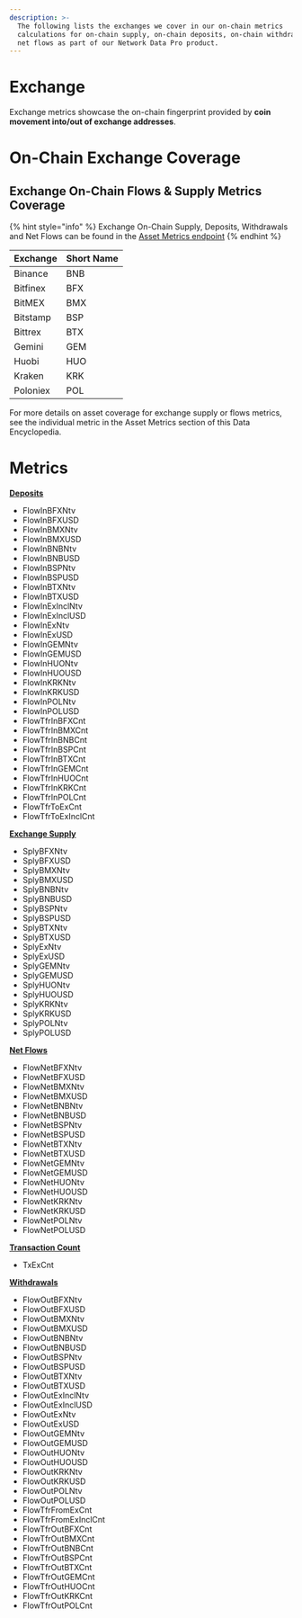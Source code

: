 ```yaml
---
description: >-
  The following lists the exchanges we cover in our on-chain metrics
  calculations for on-chain supply, on-chain deposits, on-chain withdrawals, and
  net flows as part of our Network Data Pro product.
---
```

# Exchange

Exchange metrics showcase the on-chain fingerprint provided by **coin movement into/out of exchange addresses**. &#x20;

# On-Chain Exchange Coverage

## Exchange On-Chain Flows & Supply Metrics Coverage

{% hint style="info" %}
Exchange On-Chain Supply, Deposits, Withdrawals and Net Flows can be found in the [Asset Metrics endpoint](https://docs.coinmetrics.io/api/v4#operation/getTimeseriesAssetMetrics)
{% endhint %}

| Exchange | Short Name |
| -------- | ---------- |
| Binance  | BNB        |
| Bitfinex | BFX        |
| BitMEX   | BMX        |
| Bitstamp | BSP        |
| Bittrex  | BTX        |
| Gemini   | GEM        |
| Huobi    | HUO        |
| Kraken   | KRK        |
| Poloniex | POL        |

For more details on asset coverage for exchange supply or flows metrics, see the individual metric in the Asset Metrics section of this Data Encyclopedia.


# Metrics

[**Deposits**](deposits.md)
* FlowInBFXNtv
* FlowInBFXUSD
* FlowInBMXNtv
* FlowInBMXUSD
* FlowInBNBNtv
* FlowInBNBUSD
* FlowInBSPNtv
* FlowInBSPUSD
* FlowInBTXNtv
* FlowInBTXUSD
* FlowInExInclNtv
* FlowInExInclUSD
* FlowInExNtv
* FlowInExUSD
* FlowInGEMNtv
* FlowInGEMUSD
* FlowInHUONtv
* FlowInHUOUSD
* FlowInKRKNtv
* FlowInKRKUSD
* FlowInPOLNtv
* FlowInPOLUSD
* FlowTfrInBFXCnt
* FlowTfrInBMXCnt
* FlowTfrInBNBCnt
* FlowTfrInBSPCnt
* FlowTfrInBTXCnt
* FlowTfrInGEMCnt
* FlowTfrInHUOCnt
* FlowTfrInKRKCnt
* FlowTfrInPOLCnt
* FlowTfrToExCnt
* FlowTfrToExInclCnt

[**Exchange Supply**](exchange-supply.md)
* SplyBFXNtv
* SplyBFXUSD
* SplyBMXNtv
* SplyBMXUSD
* SplyBNBNtv
* SplyBNBUSD
* SplyBSPNtv
* SplyBSPUSD
* SplyBTXNtv
* SplyBTXUSD
* SplyExNtv
* SplyExUSD
* SplyGEMNtv
* SplyGEMUSD
* SplyHUONtv
* SplyHUOUSD
* SplyKRKNtv
* SplyKRKUSD
* SplyPOLNtv
* SplyPOLUSD

[**Net Flows**](net-flows.md)
* FlowNetBFXNtv
* FlowNetBFXUSD
* FlowNetBMXNtv
* FlowNetBMXUSD
* FlowNetBNBNtv
* FlowNetBNBUSD
* FlowNetBSPNtv
* FlowNetBSPUSD
* FlowNetBTXNtv
* FlowNetBTXUSD
* FlowNetGEMNtv
* FlowNetGEMUSD
* FlowNetHUONtv
* FlowNetHUOUSD
* FlowNetKRKNtv
* FlowNetKRKUSD
* FlowNetPOLNtv
* FlowNetPOLUSD

[**Transaction Count**](transaction-count.md)
* TxExCnt

[**Withdrawals**](withdrawals.md)
* FlowOutBFXNtv
* FlowOutBFXUSD
* FlowOutBMXNtv
* FlowOutBMXUSD
* FlowOutBNBNtv
* FlowOutBNBUSD
* FlowOutBSPNtv
* FlowOutBSPUSD
* FlowOutBTXNtv
* FlowOutBTXUSD
* FlowOutExInclNtv
* FlowOutExInclUSD
* FlowOutExNtv
* FlowOutExUSD
* FlowOutGEMNtv
* FlowOutGEMUSD
* FlowOutHUONtv
* FlowOutHUOUSD
* FlowOutKRKNtv
* FlowOutKRKUSD
* FlowOutPOLNtv
* FlowOutPOLUSD
* FlowTfrFromExCnt
* FlowTfrFromExInclCnt
* FlowTfrOutBFXCnt
* FlowTfrOutBMXCnt
* FlowTfrOutBNBCnt
* FlowTfrOutBSPCnt
* FlowTfrOutBTXCnt
* FlowTfrOutGEMCnt
* FlowTfrOutHUOCnt
* FlowTfrOutKRKCnt
* FlowTfrOutPOLCnt